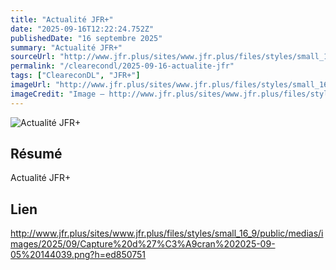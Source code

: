 ```yaml
---
title: "Actualité JFR+"
date: "2025-09-16T12:22:24.752Z"
publishedDate: "16 septembre 2025"
summary: "Actualité JFR+"
sourceUrl: "http://www.jfr.plus/sites/www.jfr.plus/files/styles/small_16_9/public/medias/images/2025/09/Capture%20d%27%C3%A9cran%202025-09-05%20144039.png?h=ed850751"
permalink: "/clearecondl/2025-09-16-actualite-jfr"
tags: ["CleareconDL", "JFR+"]
imageUrl: "http://www.jfr.plus/sites/www.jfr.plus/files/styles/small_16_9/public/medias/images/2025/09/Capture%20d%27%C3%A9cran%202025-09-05%20144039.png?h=ed850751"
imageCredit: "Image — http://www.jfr.plus/sites/www.jfr.plus/files/styles/small_16_9/public/medias/images/2025/09/Capture%20d%27%C3%A9cran%202025-09-05%20144039.png?h=ed850751"
---
```


![Actualité JFR+](http://www.jfr.plus/sites/www.jfr.plus/files/styles/small_16_9/public/medias/images/2025/09/Capture%20d%27%C3%A9cran%202025-09-05%20144039.png?h=ed850751)

## Résumé

Actualité JFR+

## Lien

http://www.jfr.plus/sites/www.jfr.plus/files/styles/small_16_9/public/medias/images/2025/09/Capture%20d%27%C3%A9cran%202025-09-05%20144039.png?h=ed850751
